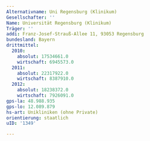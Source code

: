 ```yaml
---
Alternativname: Uni Regensburg (Klinikum)
Gesellschafter: ''
Name: Universität Regensburg (Klinikum)
Träger: ''
addi: Franz-Josef-Strauß-Allee 11, 93053 Regensburg
bundesland: Bayern
drittmittel:
  2010:
    absolut: 17534661.0
    wirtschaft: 6945573.0
  2011:
    absolut: 22317922.0
    wirtschaft: 8387910.0
  2012:
    absolut: 18238372.0
    wirtschaft: 7926091.0
gps-la: 48.988.935
gps-lo: 12.089.879
hs-art: Unikliniken (ohne Private)
orientierung: staatlich
uID: '1349'

---
```


